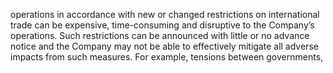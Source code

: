 operations  in  accordance  with  new  or  changed  restrictions  on  international  trade  can  be  expensive,  time-consuming  and
disruptive to the Company’s operations. Such restrictions can be announced with little or no advance notice and the Company
may not be able to effectively mitigate all adverse impacts from such measures. For example, tensions between governments,